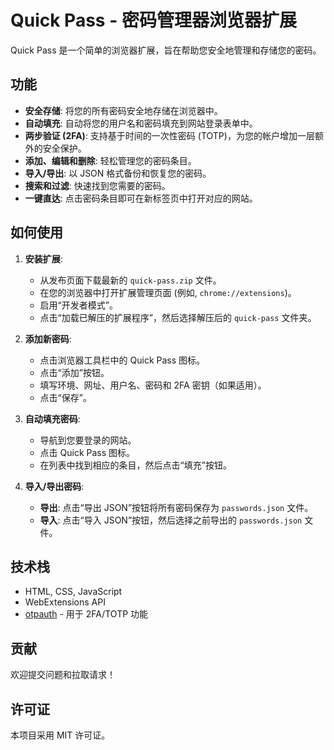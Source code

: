 # Quick Pass - 密码管理器浏览器扩展

Quick Pass 是一个简单的浏览器扩展，旨在帮助您安全地管理和存储您的密码。

## 功能

*   **安全存储**: 将您的所有密码安全地存储在浏览器中。
*   **自动填充**: 自动将您的用户名和密码填充到网站登录表单中。
*   **两步验证 (2FA)**: 支持基于时间的一次性密码 (TOTP)，为您的帐户增加一层额外的安全保护。
*   **添加、编辑和删除**: 轻松管理您的密码条目。
*   **导入/导出**: 以 JSON 格式备份和恢复您的密码。
*   **搜索和过滤**: 快速找到您需要的密码。
*   **一键直达**: 点击密码条目即可在新标签页中打开对应的网站。

## 如何使用

1.  **安装扩展**:
    *   从发布页面下载最新的 `quick-pass.zip` 文件。
    *   在您的浏览器中打开扩展管理页面 (例如, `chrome://extensions`)。
    *   启用“开发者模式”。
    *   点击“加载已解压的扩展程序”，然后选择解压后的 `quick-pass` 文件夹。

2.  **添加新密码**:
    *   点击浏览器工具栏中的 Quick Pass 图标。
    *   点击“添加”按钮。
    *   填写环境、网址、用户名、密码和 2FA 密钥（如果适用）。
    *   点击“保存”。

3.  **自动填充密码**:
    *   导航到您要登录的网站。
    *   点击 Quick Pass 图标。
    *   在列表中找到相应的条目，然后点击“填充”按钮。

4.  **导入/导出密码**:
    *   **导出**: 点击“导出 JSON”按钮将所有密码保存为 `passwords.json` 文件。
    *   **导入**: 点击“导入 JSON”按钮，然后选择之前导出的 `passwords.json` 文件。

## 技术栈

*   HTML, CSS, JavaScript
*   WebExtensions API
*   [otpauth](https://github.com/hectorm/otpauth) - 用于 2FA/TOTP 功能

## 贡献

欢迎提交问题和拉取请求！

## 许可证

本项目采用 MIT 许可证。
